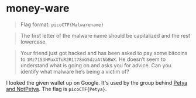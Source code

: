 # money-ware

> Flag format: `picoCTF{Malwarename}`

> The first letter of the malware name should be capitalized and the rest lowercase.

> Your friend just got hacked and has been asked to pay some bitcoins to `1Mz7153HMuxXTuR2R1t78mGSdzaAtNbBWX`. He doesn’t seem to understand what is going on and asks you for advice. Can you identify what malware he’s being a victim of?

I looked the given wallet up on Google. It's used by the group behind [Petya and NotPetya](https://en.wikipedia.org/wiki/Petya_and_NotPetya). The flag is `picoCTF{Petya}`.
